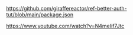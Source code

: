 https://github.com/giraffereactor/ref-better-auth-tut/blob/main/package.json

https://www.youtube.com/watch?v=N4meIif7Jtc